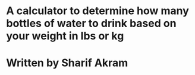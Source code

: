 # A calculator to determine how many bottles of water to drink based on your weight in lbs or kg
# Written by Sharif Akram
